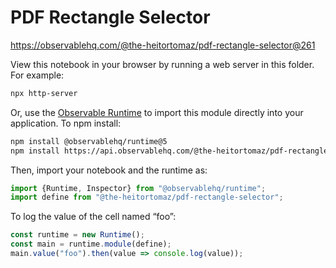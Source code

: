# PDF Rectangle Selector

https://observablehq.com/@the-heitortomaz/pdf-rectangle-selector@261

View this notebook in your browser by running a web server in this folder. For
example:

~~~sh
npx http-server
~~~

Or, use the [Observable Runtime](https://github.com/observablehq/runtime) to
import this module directly into your application. To npm install:

~~~sh
npm install @observablehq/runtime@5
npm install https://api.observablehq.com/@the-heitortomaz/pdf-rectangle-selector@261.tgz?v=3
~~~

Then, import your notebook and the runtime as:

~~~js
import {Runtime, Inspector} from "@observablehq/runtime";
import define from "@the-heitortomaz/pdf-rectangle-selector";
~~~

To log the value of the cell named “foo”:

~~~js
const runtime = new Runtime();
const main = runtime.module(define);
main.value("foo").then(value => console.log(value));
~~~
